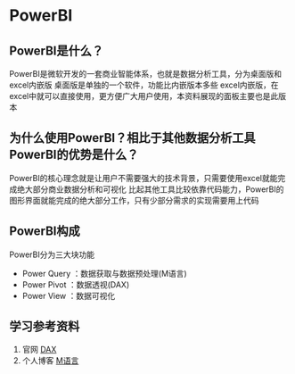 # PowerBI
## PowerBI是什么？
PowerBI是微软开发的一套商业智能体系，也就是数据分析工具，分为桌面版和excel内嵌版
桌面版是单独的一个软件，功能比内嵌版本多些
excel内嵌版，在excel中就可以直接使用，更方便广大用户使用，本资料展现的面板主要也是此版本
## 为什么使用PowerBI？相比于其他数据分析工具PowerBI的优势是什么？
PowerBI的核心理念就是让用户不需要强大的技术背景，只需要使用excel就能完成绝大部分商业数据分析和可视化
比起其他工具比较依靠代码能力，PowerBI的图形界面就能完成的绝大部分工作，只有少部分需求的实现需要用上代码
## PowerBI构成
PowerBI分为三大块功能 
- Power Query ：数据获取与数据预处理(M语言)
- Power Pivot ：数据透视(DAX)
- Power View ：数据可视化

## 学习参考资料
1. 官网
[DAX](https://docs.microsoft.com/zh-cn/power-bi/transform-model/desktop-quickstart-learn-dax-basics)
2. 个人博客
[M语言](https://pqfans.com/)